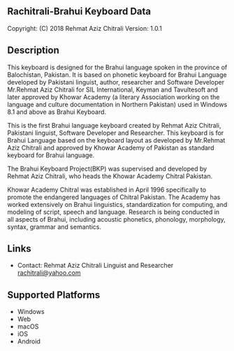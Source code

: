 Rachitrali-Brahui Keyboard Data
-------------

Copyright:      (C) 2018 Rehmat Aziz Chitrali
Version:        1.0.1

Description
-----------

This keyboard is designed for the Brahui language spoken in the province of Balochistan, Pakistan. It is based on phonetic keyboard for Brahui Language 
developed by Pakistani linguist, author, researcher and Software Developer Mr.Rehmat Aziz Chitrali for 
SIL International, Keyman and Tavultesoft and later approved by Khowar Academy (a literary Association working on the 
language and culture documentation in Northern Pakistan) used in Windows 8.1 and above as Brahui Keyboard.

This is the first Brahui language keyboard created by Rehmat Aziz Chitrali, Pakistani linguist, 
Software Developer and Researcher. This keyboard is for Brahui Language based on the keyboard layout 
as developed by Mr.Rehmat Aziz Chitrali and approved by Khowar Academy of Pakistan as standard keyboard 
for Brahui language.

The Brahui Keyboard Project(BKP) was supervised and developed by Rehmat Aziz Chitrali, who heads the 
Khowar Academy Chitral Pakistan. 

Khowar Academy Chitral was established in April 1996 specifically to promote the endangered languages 
of Chitral Pakistan. The Academy has worked extensively on Brahui linguistics, standardization for 
computing, and modeling of script, speech and language. Research is being conducted in all aspects of 
Brahui, including acoustic phonetics, phonology, morphology, syntax, grammar and semantics.

Links
-----


 * Contact: Rehmat Aziz Chitrali Linguist and Researcher <rachitrali@yahoo.com>

Supported Platforms
-------------------
 * Windows
 * Web
 * macOS
 * iOS
 * Android
